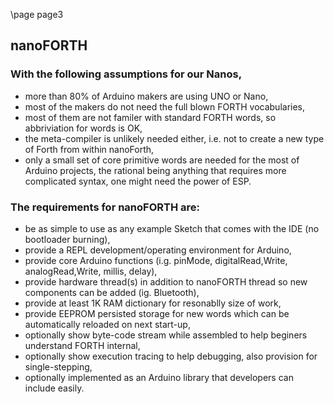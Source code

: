 \page page3

## nanoFORTH
### With the following assumptions for our Nanos,
* more than 80% of Arduino makers are using UNO or Nano,
* most of the makers do not need the full blown FORTH vocabularies,
* most of them are not familer with standard FORTH words, so abbriviation for words is OK,
* the meta-compiler is unlikely needed either, i.e. not to create a new type of Forth from within nanoForth,
* only a small set of core primitive words are needed for the most of Arduino projects,
  the rational being anything that requires more complicated syntax, one might need the power of ESP.

### The requirements for nanoFORTH are:
* be as simple to use as any example Sketch that comes with the IDE (no bootloader burning),
* provide a REPL development/operating environment for Arduino,
* provide core Arduino functions (i.g. pinMode, digitalRead,Write, analogRead,Write, millis, delay),
* provide hardware thread(s) in addition to nanoFORTH thread so new components can be added (ig. Bluetooth),
* provide at least 1K RAM dictionary for resonablly size of work,
* provide EEPROM persisted storage for new words which can be automatically reloaded on next start-up,
* optionally show byte-code stream while assembled to help beginers understand FORTH internal,
* optionally show execution tracing to help debugging, also provision for single-stepping,
* optionally implemented as an Arduino library that developers can include easily.

